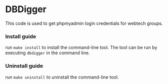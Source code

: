 # DBDigger

This code is used to get phpmyadmin login credentials for webtech groups.

### Install guide
run `make install` to install the command-line tool.
The tool can be run by executing `dbdigger` in the command line.

### Uninstall guide
run `make uninstall` to uninstall the command-line tool.

